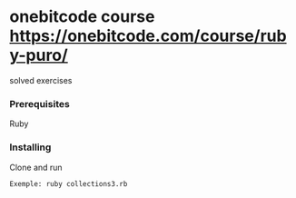 # onebitcode course https://onebitcode.com/course/ruby-puro/

solved exercises

### Prerequisites

Ruby

### Installing

Clone and run 
```
Exemple: ruby collections3.rb 
```

